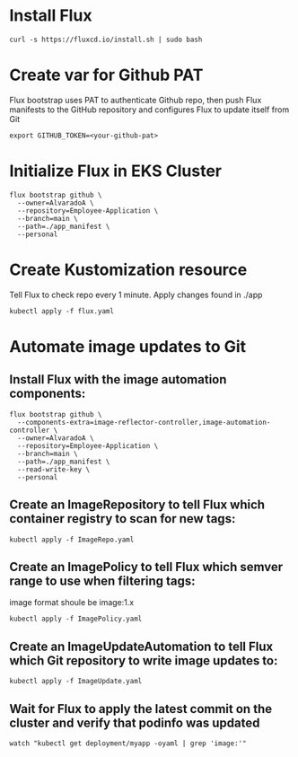 # Install Flux

```
curl -s https://fluxcd.io/install.sh | sudo bash

```

# Create var for Github PAT

Flux bootstrap uses PAT to authenticate Github repo, then push Flux manifests to the GitHub repository and configures Flux to update itself from Git 
```
export GITHUB_TOKEN=<your-github-pat>
```

# Initialize Flux in EKS Cluster

```
flux bootstrap github \
  --owner=AlvaradoA \
  --repository=Employee-Application \
  --branch=main \
  --path=./app_manifest \
  --personal
```

# Create Kustomization resource

Tell Flux to check repo every 1 minute. Apply changes found in ./app

```
kubectl apply -f flux.yaml
```

# Automate image updates to Git

## Install Flux with the image automation components:

```
flux bootstrap github \
  --components-extra=image-reflector-controller,image-automation-controller \
  --owner=AlvaradoA \
  --repository=Employee-Application \
  --branch=main \
  --path=./app_manifest \
  --read-write-key \
  --personal
```

## Create an ImageRepository to tell Flux which container registry to scan for new tags:

```
kubectl apply -f ImageRepo.yaml
```

## Create an ImagePolicy to tell Flux which semver range to use when filtering tags:

image format shoule be image:1.x

```
kubectl apply -f ImagePolicy.yaml
```

## Create an ImageUpdateAutomation to tell Flux which Git repository to write image updates to:

```
kubectl apply -f ImageUpdate.yaml
```

## Wait for Flux to apply the latest commit on the cluster and verify that podinfo was updated

```
watch "kubectl get deployment/myapp -oyaml | grep 'image:'"
```
